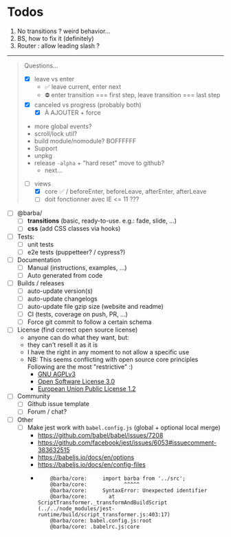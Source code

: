 # Todos

1. No transitions ? weird behavior…
2. BS, how to fix it (definitely)
3. Router : allow leading slash ?

---

> Questions…
>
> - [x] leave vs enter
>   - ✅ leave current, enter next
>   - ⛔️ enter transition === first step, leave transition === last step
> - [x] canceled vs progress (probably both)
>   - [x] À AJOUTER + force
> - more global events?
> - scroll/lock util?
> - build module/nomodule? BOFFFFFF
> - Support
> - unpkg
> - release `-alpha` + "hard reset" move to github?
>   - next…
> - [ ] views
>   - [x] core ✅ / beforeEnter, beforeLeave, afterEnter, afterLeave
>   - [ ] doit fonctionner avec IE <= 11 ???

- [ ] @barba/
  - [ ] **transitions** (basic, ready-to-use. e.g.: fade, slide, …)
  - [ ] **css** (add CSS classes via hooks)
- [ ] Tests:
  - [ ] unit tests
  - [ ] e2e tests (puppetteer? / cypress?)
- [ ] Documentation
  - [ ] Manual (instructions, examples, …)
  - [ ] Auto generated from code
- [ ] Builds / releases
  - [ ] auto-update version(s)
  - [ ] auto-update changelogs
  - [ ] auto-update file gzip size (website and readme)
  - [ ] CI (tests, coverage on push, PR, …)
  - [ ] Force git commit to follow a certain schema
- [ ] License (find correct open source license)
  - anyone can do what they want, but:
  - they can't resell it as it is
  - I have the right in any moment to not allow a specific use
  - NB: This seems conflicting with open source core principles
    Following are the most "restrictive" :)
    - [GNU AGPLv3](https://choosealicense.com/licenses/agpl-3.0/)
    - [Open Software License 3.0](https://choosealicense.com/licenses/osl-3.0/)
    - [European Union Public License 1.2](https://choosealicense.com/licenses/eupl-1.2/)
- [ ] Community
  - [ ] Github issue template
  - [ ] Forum / chat?
- [ ] Other
  - [ ] Make jest work with `babel.config.js` (global + optional local merge)
    - https://github.com/babel/babel/issues/7208
    - https://github.com/facebook/jest/issues/6053#issuecomment-383632515
    - https://babeljs.io/docs/en/options
    - https://babeljs.io/docs/en/config-files
    - ```
          @barba/core:     import barba from '../src';
          @barba/core:            ^^^^^
          @barba/core:     SyntaxError: Unexpected identifier
          @barba/core:       at ScriptTransformer._transformAndBuildScript (../../node_modules/jest-runtime/build/script_transformer.js:403:17)
          @barba/core: babel.config.js:root
          @barba/core: .babelrc.js:core
      ```
